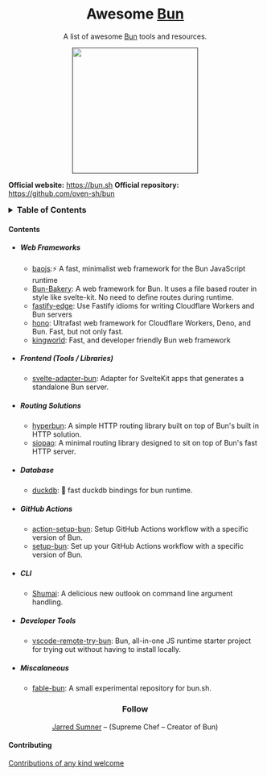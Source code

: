 <div align="center">

<h1>Awesome <a href="https://bun.sh" target="_blank" rel="noopener noreferrer">Bun</a></h1>

A list of awesome [Bun](https://bun.sh) tools and resources.

<a href="" target="_blank" rel="noopener noreferrer">
<img src="https://raw.githubusercontent.com/oven-sh/bun/main/packages/bun-landing/public/logo.svg" height="250" />
</a>
</div>

**Official website:** <a href="https://bun.sh" target="_blank" rel="noopener noreferrer">https://bun.sh</a>
**Official repository:** <a href="https://github.com/oven-sh/bun" target="_blank" rel="noopener noreferrer">https://github.com/oven-sh/bun</a>

<!-- TOC -->

<details>
<summary style="font-size:16px; font-weight: bold">Table of Contents</summary>
<p>

- [Contents](#contents)
- [Contributing](#contributing)
</p>
</details>

<!-- CONTENT -->

#### Contents

  - ##### Web Frameworks
    - [baojs](https://github.com/mattreid1/baojs):⚡️ A fast, minimalist web framework for the Bun JavaScript runtime
    - [Bun-Bakery](https://github.com/Kapsonfire-DE/bun-bakery): A web framework for Bun. It uses a file based router in style like svelte-kit. No need to define routes during runtime.
    - [fastify-edge](https://github.com/galvez/fastify-edge): Use Fastify idioms for writing Cloudflare Workers and Bun servers
    - [hono](https://github.com/honojs/hono): Ultrafast web framework for Cloudflare Workers, Deno, and Bun. Fast, but not only fast.
    - [kingworld](https://github.com/SaltyAom/kingworld): Fast, and developer friendly Bun web framework

  - ##### Frontend (Tools / Libraries)
    - [svelte-adapter-bun](https://github.com/gornostay25/svelte-adapter-bun): Adapter for SvelteKit apps that generates a standalone Bun server.
  - ##### Routing Solutions
    - [hyperbun](https://github.com/Eckhardt-D/hyperbun): A simple HTTP routing library built on top of Bun's built in HTTP solution.
    - [siopao](https://github.com/wobsoriano/siopao): A minimal routing library designed to sit on top of Bun's fast HTTP server.
  - ##### Database
    - [duckdb](https://github.com/evanwashere/duckdb): 🦆 fast duckdb bindings for bun runtime.
  - ##### GitHub Actions
    - [action-setup-bun](https://github.com/antongolub/action-setup-bun): Setup GitHub Actions workflow with a specific version of Bun.
    - [setup-bun](https://github.com/xHyroM/setup-bun): Set up your GitHub Actions workflow with a specific version of Bun.

  - ##### CLI
    - [Shumai](https://github.com/AltriusRS/Shumai): A delicious new outlook on command line argument handling.

  - ##### Developer Tools
    - [vscode-remote-try-bun](https://github.com/kosalanuwan/vscode-remote-try-bun): Bun, all-in-one JS runtime starter project for trying out without having to install locally.

- ##### Miscalaneous
  - [fable-bun](https://github.com/AngelMunoz/fable-bun): A small experimental repository for bun.sh.



<!-- END CONTENT -->

<div align="center">
<h3>
Follow
</h2>

[Jarred Sumner](https://twitter.com/jarredsumner) – (Supreme Chef – Creator of Bun)
</div>

#### Contributing

[Contributions of any kind welcome](contributing.md)
